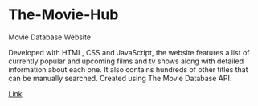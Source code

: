 # The-Movie-Hub
Movie Database Website

Developed with HTML, CSS and JavaScript, the website features a list of currently popular and upcoming films and tv shows along with detailed information about each one. It also contains hundreds of other titles that can be manually searched. Created using The Movie Database API.

<a href="https://sad-dubinsky-4bc6b8.netlify.app/index.html">Link</a>
